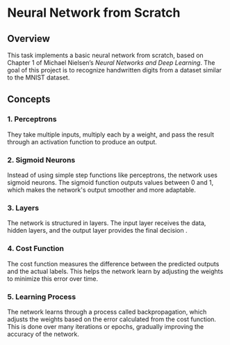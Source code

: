 # Neural Network from Scratch

## Overview

This task implements a basic neural network from scratch, based on Chapter 1 of Michael Nielsen’s *Neural Networks and Deep Learning*. The goal of this project is to recognize handwritten digits from a dataset similar to the MNIST dataset.

## Concepts

### 1. Perceptrons
They take multiple inputs, multiply each by a weight, and pass the result through an activation function to produce an output.

### 2. Sigmoid Neurons
Instead of using simple step functions like perceptrons, the network uses sigmoid neurons. The sigmoid function outputs values between 0 and 1, which makes the network's output smoother and more adaptable.

### 3. Layers
The network is structured in layers. The input layer receives the data, hidden layers, and the output layer provides the final decision . 

### 4. Cost Function
The cost function measures the difference between the predicted outputs and the actual labels. This helps the network learn by adjusting the weights to minimize this error over time.

### 5. Learning Process
The network learns through a process called backpropagation, which adjusts the weights based on the error calculated from the cost function. This is done over many iterations or epochs, gradually improving the accuracy of the network.


